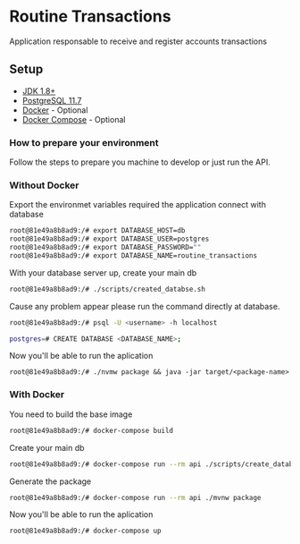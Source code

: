 # Routine Transactions

Application responsable to receive and register accounts transactions

## Setup

- [JDK 1.8+](https://www.oracle.com/java/technologies/javase-jdk8-downloads.html)
- [PostgreSQL 11.7](https://www.postgresql.org/)
- [Docker](https://www.docker.com/) - Optional
- [Docker Compose](https://www.docker.com/) - Optional

### How to prepare your environment

Follow the steps to prepare you machine to develop or just run the API.

### Without Docker

Export the environmet variables required the application connect with database

```bash
root@81e49a8b8ad9:/# export DATABASE_HOST=db
root@81e49a8b8ad9:/# export DATABASE_USER=postgres
root@81e49a8b8ad9:/# export DATABASE_PASSWORD=""
root@81e49a8b8ad9:/# export DATABASE_NAME=routine_transactions
```

With your database server up, create your main db

```bash
root@81e49a8b8ad9:/# ./scripts/created_databse.sh
```

Cause any problem appear please run the command directly at database.

```bash
root@81e49a8b8ad9:/# psql -U <username> -h localhost
```

```bash
postgres=# CREATE DATABASE <DATABASE_NAME>;
```

Now you'll be able to run the aplication

```
root@81e49a8b8ad9:/# ./nvmw package && java -jar target/<package-name>
```

### With Docker

You need to build the base image

```bash
root@81e49a8b8ad9:/# docker-compose build
```

Create your main db

```bash
root@81e49a8b8ad9:/# docker-compose run --rm api ./scripts/create_database.sh
```

Generate the package

```bash
root@81e49a8b8ad9:/# docker-compose run --rm api ./mvnw package
```

Now you'll be able to run the aplication

```
root@81e49a8b8ad9:/# docker-compose up
```